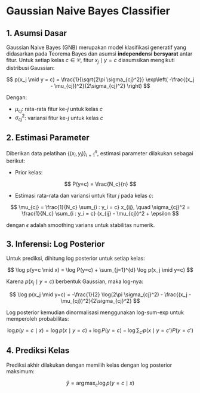 # Gaussian Naive Bayes Classifier

## 1. Asumsi Dasar

Gaussian Naive Bayes (GNB) merupakan model klasifikasi generatif yang didasarkan pada Teorema Bayes dan asumsi **independensi bersyarat** antar fitur. Untuk setiap kelas $c \in \mathcal{C}$, fitur $x_j \mid y = c$ diasumsikan mengikuti distribusi Gaussian:

$$
p(x_j \mid y = c) = \frac{1}{\sqrt{2\pi \sigma_{cj}^2}} \exp\left( -\frac{(x_j - \mu_{cj})^2}{2\sigma_{cj}^2} \right)
$$

Dengan:

* $\mu_{cj}$: rata-rata fitur ke-$j$ untuk kelas $c$
* $\sigma_{cj}^2$: variansi fitur ke-$j$ untuk kelas $c$

## 2. Estimasi Parameter

Diberikan data pelatihan $\{(x_i, y_i)\}_{i=1}^n$, estimasi parameter dilakukan sebagai berikut:

* Prior kelas:

$$
P(y=c) = \frac{N_c}{n}
$$

* Estimasi rata-rata dan variansi untuk fitur $j$ pada kelas $c$:

$$
\mu_{cj} = \frac{1}{N_c} \sum_{i : y_i = c} x_{ij}, \quad
\sigma_{cj}^2 = \frac{1}{N_c} \sum_{i : y_i = c} (x_{ij} - \mu_{cj})^2 + \epsilon
$$

dengan $\epsilon$ adalah smoothing varians untuk stabilitas numerik.

## 3. Inferensi: Log Posterior

Untuk prediksi, dihitung log posterior untuk setiap kelas:

$$
\log p(y=c \mid x) = \log P(y=c) + \sum_{j=1}^{d} \log p(x_j \mid y=c)
$$

Karena $p(x_j \mid y=c)$ berbentuk Gaussian, maka log-nya:

$$
\log p(x_j \mid y=c) = -\frac{1}{2} \log(2\pi \sigma_{cj}^2) - \frac{(x_j - \mu_{cj})^2}{2\sigma_{cj}^2}
$$

Log posterior kemudian dinormalisasi menggunakan log-sum-exp untuk memperoleh probabilitas:

$$
\log p(y=c \mid x) = \log p(x \mid y=c) + \log P(y=c) - \log \sum_{c'} p(x \mid y=c') P(y=c')
$$

## 4. Prediksi Kelas

Prediksi akhir dilakukan dengan memilih kelas dengan log posterior maksimum:

$$
\hat{y} = \arg\max_c \log p(y=c \mid x)
$$